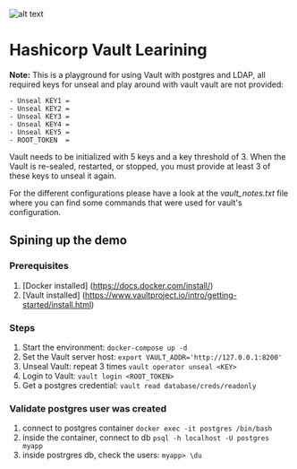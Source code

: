 ![alt text](https://www.datocms-assets.com/2885/1506458488-blog-vault-list.svg "Vault")

# Hashicorp Vault Learining

**Note:** This is a playground for using Vault with postgres and LDAP, all required keys for unseal and play around with vault vault are not provided:

    - Unseal KEY1 = 
    - Unseal KEY2 = 
    - Unseal KEY3 = 
    - Unseal KEY4 = 
    - Unseal KEY5 = 
    - ROOT_TOKEN  = 

Vault needs to be initialized with 5 keys and a key threshold of 3. When the Vault is re-sealed, restarted, or stopped, you must provide at least 3 of these keys to unseal it again.

For the different configurations please have a look at the *vault_notes.txt* file where you can find some commands that were used for vault's configuration.

## Spining up the demo

### Prerequisites
1. [Docker installed] (https://docs.docker.com/install/)
2. [Vault installed] (https://www.vaultproject.io/intro/getting-started/install.html)

### Steps
1. Start the environment: ```docker-compose up -d```
2. Set the Vault server host: ```export VAULT_ADDR='http://127.0.0.1:8200'```
3. Unseal Vault: repeat 3 times ```vault operator unseal <KEY>```
4. Login to Vault: ```vault login <ROOT_TOKEN>```
5. Get a postgres credential: ```vault read database/creds/readonly```

### Validate postgres user was created
1. connect to postgres container ```docker exec -it postgres /bin/bash```
2. inside the container, connect to db ```psql -h localhost -U postgres myapp```
3. inside postrgres db, check the users: ```myapp> \du```


